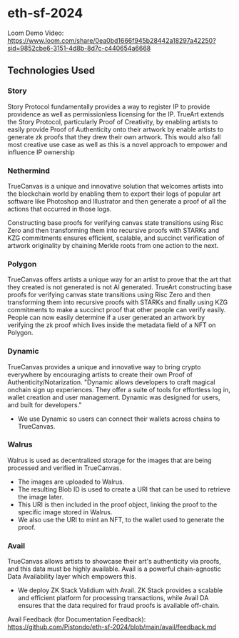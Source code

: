 # eth-sf-2024

Loom Demo Video: https://www.loom.com/share/0ea0bd1666f945b28442a18297a42250?sid=9852cbe6-3151-4d8b-8d7c-c440654a6668

## Technologies Used

### Story
Story Protocol fundamentally provides a way to register IP to provide providence as well as permissionless licensing for the IP. TrueArt extends the Story Protocol, particularly Proof of Creativity, by enabling artists to easily provide Proof of Authenticity onto their artwork by enable artists to generate zk proofs that they drew their own artwork. This would also fall most creative use case as well as this is a novel approach to empower and influence IP ownership

### Nethermind
TrueCanvas is a unique and innovative solution that welcomes artists into the blockchain world by enabling them to export their logs of popular art software like Photoshop and Illustrator and then generate a proof of all the actions that occurred in those logs.

Constructing base proofs for verifying canvas state transitions using Risc Zero and then transforming them into recursive proofs with STARKs and KZG commitments ensures efficient, scalable, and succinct verification of artwork originality by chaining Merkle roots from one action to the next.

### Polygon
TrueCanvas offers artists a unique way for an artist to prove that the art that they created is not generated is not AI generated. TrueArt constructing base proofs for verifying canvas state transitions using Risc Zero and then transforming them into recursive proofs with STARKs and finally using KZG commitments to make a succinct proof that other people can verify easily. People can now easily determine if a user generated an artwork by verifying the zk proof which lives inside the metadata field of a NFT on Polygon.

### Dynamic
TrueCanvas provides a unique and innovative way to bring crypto everywhere by encouraging artists to create their own Proof of Authenticity/Notarization. "Dynamic allows developers to craft magical onchain sign up experiences. They offer a suite of tools for effortless log in, wallet creation and user management. Dynamic was designed for users, and built for developers."
- We use Dynamic so users can connect their wallets across chains to TrueCanvas.

### Walrus
Walrus is used as decentralized storage for the images that are being processed and verified in TrueCanvas.
- The images are uploaded to Walrus.
- The resulting Blob ID is used to create a URI that can be used to retrieve the image later.
- This URI is then included in the proof object, linking the proof to the specific image stored in Walrus.
- We also use the URI to mint an NFT, to the wallet used to generate the proof.

### Avail
TrueCanvas allows artists to showcase their art's authenticity via proofs, and this data must be highly available. Avail is a powerful chain-agnostic Data Availability layer which empowers this.
- We deploy ZK Stack Validium with Avail. ZK Stack provides a scalable and efficient platform for processing transactions, while Avail DA ensures that the data required for fraud proofs is available off-chain.

Avail Feedback (for Documentation Feedback): https://github.com/Pistondo/eth-sf-2024/blob/main/avail/feedback.md
